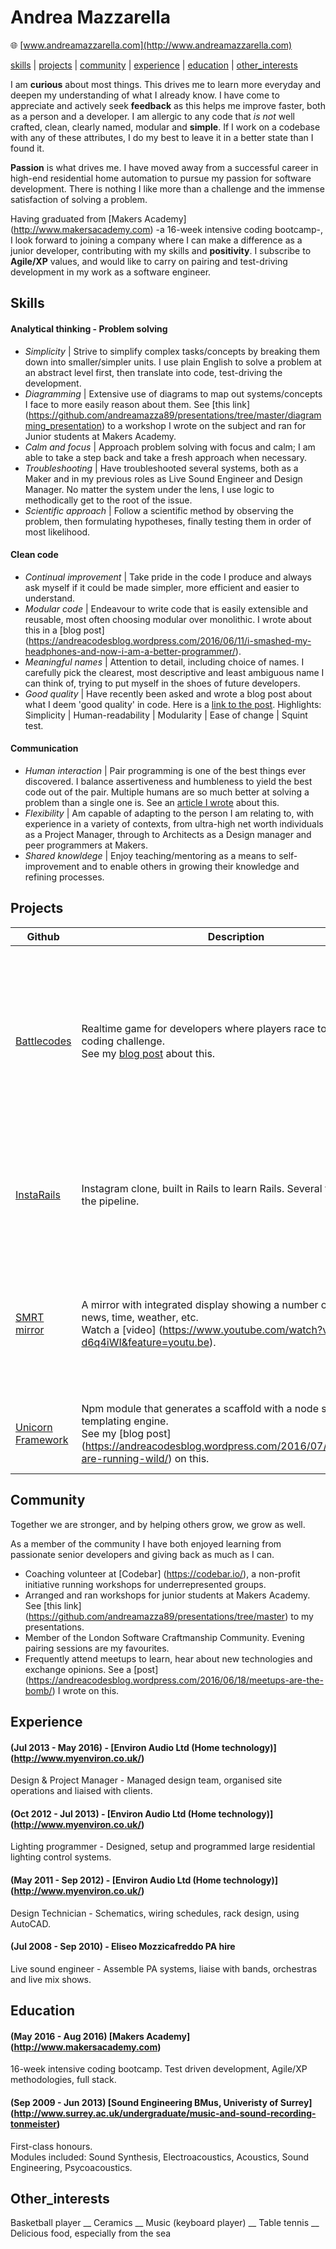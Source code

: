 # Andrea Mazzarella
:globe_with_meridians: [www.andreamazzarella.com](http://www.andreamazzarella.com)

[skills](#skills) | [projects](#projects) | [community](#community) | [experience](#experience) | [education](#education) | [other_interests](#Other_interests)

I am **curious** about most things. This drives me to learn more everyday and deepen my understanding of what I already know. I have come to appreciate and actively seek **feedback** as this helps me improve faster, both as a person and a developer. I am allergic to any code that _is not_ well crafted, clean, clearly named, modular and **simple**. If I work on a codebase with any of these attributes, I do my best to leave it in a better state than I found it.

**Passion** is what drives me. I have moved away from a successful career in high-end residential home automation to pursue my passion for software development. There is nothing I like more than a challenge and the immense satisfaction of solving a problem.

Having graduated from [Makers Academy] (http://www.makersacademy.com) -a 16-week intensive coding bootcamp-, I look forward to joining a company where I can make a difference as a junior developer, contributing with my skills and **positivity**. I subscribe to **Agile/XP** values, and would like to carry on pairing and test-driving development in my work as a software engineer.

## Skills

#### Analytical thinking - Problem solving

  * _Simplicity_ | Strive to simplify complex tasks/concepts by breaking them down into smaller/simpler units. I use plain English to solve a problem at an abstract level first, then translate into code, test-driving the development.
  * _Diagramming_ | Extensive use of diagrams to map out systems/concepts I face to more easily reason about them. See [this link] (https://github.com/andreamazza89/presentations/tree/master/diagramming_presentation) to a workshop I wrote on the subject and ran for Junior students at Makers Academy.
  * _Calm and focus_ | Approach problem solving with focus and calm; I am able to take a step back and take a fresh approach when necessary.
  * _Troubleshooting_ | Have troubleshooted several systems, both as a Maker and in my previous roles as Live Sound Engineer and Design Manager. No matter the system under the lens, I use logic to methodically get to the root of the issue.
  * _Scientific approach_ | Follow a scientific method by observing the problem, then formulating hypotheses, finally testing them in order of most likelihood. 

#### Clean code

 * _Continual improvement_ | Take pride in the code I produce and always ask myself if it could be made simpler, more efficient and easier to understand.
 * _Modular code_ | Endeavour to write code that is easily extensible and reusable, most often choosing modular over monolithic. I wrote about this in a [blog post] (https://andreacodesblog.wordpress.com/2016/06/11/i-smashed-my-headphones-and-now-i-am-a-better-programmer/).  
 * _Meaningful names_ | Attention to detail, including choice of names. I carefully pick the clearest, most descriptive and least ambiguous name I can think of, trying to put myself in the shoes of future developers. 
 * _Good quality_ | Have recently been asked and wrote a blog post about what I deem 'good quality' in code. Here is a [link to the post](https://andreacodesblog.wordpress.com/2016/08/08/what-is-good-quality-code/). Highlights: Simplicity | Human-readability | Modularity | Ease of change | Squint test.

#### Communication

  * _Human interaction_ | Pair programming is one of the best things ever discovered. I balance assertiveness and humbleness to yield the best code out of the pair. Multiple humans are so much better at solving a problem than a single one is. See an [article I wrote](https://andreacodesblog.wordpress.com/2016/06/04/good-programming-good-people/) about this.
  * _Flexibility_ | Am capable of adapting to the person I am relating to, with experience in a variety of contexts, from ultra-high net worth individuals as a Project Manager, through to Architects as a Design manager and peer programmers at Makers.
  * _Shared knowldege_ | Enjoy teaching/mentoring as a means to self-improvement and to enable others in growing their knowledge and refining processes.  
 
## Projects

|Github|Description|Highlights|Technologies|
|---|---|---|---|
|[Battlecodes](https://github.com/gtormiston/battlecodes)|Realtime game for developers where players race to solve a coding challenge. <br> See my [blog post](https://andreacodesblog.wordpress.com/2016/07/23/battlecodes/) about this.|- Developed our own frontend testing framework <br> - Used websockets to create realtime client interaction and concurrent sessions (rooms)|Node.Js, Express, Sass, Socket.io, Mocha, Chai, Sinon, Zombie|
|[InstaRails](https://github.com/andreamazza89/instagram-challenge)|Instagram clone, built in Rails to learn Rails. Several features in the pipeline.| -  Reduced test times using FactoryGirl <br> - Used Activerecord associations to slim down view code |Ruby, Rails, Paperclip, Devise, ActiveRecord, PostgreSQL, Rspec, FactoryGirl, Capybara|
|[SMRT mirror](https://github.com/vannio/smrt-mirror)|A mirror with integrated display showing a number of widgets: news, time, weather, etc. <br> Watch a [video] (https://www.youtube.com/watch?v=OYk-d6q4iWI&feature=youtu.be).|- Used templating to dynamically render views based on user configuration. <br> - Direct user interaction with hand gestures |Node.js, Express, Sass, jQuery, Browsersync, Leap Motion, Nunjucks, Mocha, Chai, Sinon WebDriverIO|
|[Unicorn Framework](https://github.com/vannio/unicorn-framework)|Npm module that generates a scaffold with a node server and templating engine. <br> See my [blog post] (https://andreacodesblog.wordpress.com/2016/07/09/unicorns-are-running-wild/) on this.| - Devised and implemented our own templating engine|Node.js, Mocha, Chai, Zombie|

## Community

Together we are stronger, and by helping others grow, we grow as well.

As a member of the community I have both enjoyed learning from passionate senior developers and giving back as much as I can.

* Coaching volunteer at [Codebar] (https://codebar.io/), a non-profit initiative running workshops for underrepresented groups. 
* Arranged and ran workshops for junior students at Makers Academy. See [this link] (https://github.com/andreamazza89/presentations/tree/master) to my presentations.  
* Member of the London Software Craftmanship Community. Evening pairing sessions are my favourites.
* Frequently attend meetups to learn, hear about new technologies and exchange opinions. See a [post] (https://andreacodesblog.wordpress.com/2016/06/18/meetups-are-the-bomb/) I wrote on this.

## Experience

#### (Jul 2013 - May 2016) - [Environ Audio Ltd (Home technology)] (http://www.myenviron.co.uk/)
Design & Project Manager - Managed design team, organised site operations and liaised with clients.

#### (Oct 2012 - Jul 2013) - [Environ Audio Ltd (Home technology)] (http://www.myenviron.co.uk/)
Lighting programmer - Designed, setup and programmed large residential lighting control systems.

#### (May 2011 - Sep 2012) - [Environ Audio Ltd (Home technology)] (http://www.myenviron.co.uk/)
Design Technician - Schematics, wiring schedules, rack design, using AutoCAD.

#### (Jul 2008 - Sep 2010) - Eliseo Mozzicafreddo PA hire
Live sound engineer - Assemble PA systems, liaise with bands, orchestras and live mix shows.

## Education

#### (May 2016 - Aug 2016) [Makers Academy] (http://www.makersacademy.com)
16-week intensive coding bootcamp. Test driven development, Agile/XP methodologies, full stack. 

#### (Sep 2009 - Jun 2013) [Sound Engineering BMus, Univeristy of Surrey] (http://www.surrey.ac.uk/undergraduate/music-and-sound-recording-tonmeister)
First-class honours. <br> Modules included: Sound Synthesis, Electroacoustics, Acoustics, Sound Engineering, Psycoacoustics.

## Other_interests

Basketball player __ Ceramics __ Music (keyboard player) __ Table tennis __ Delicious food, especially from the sea
